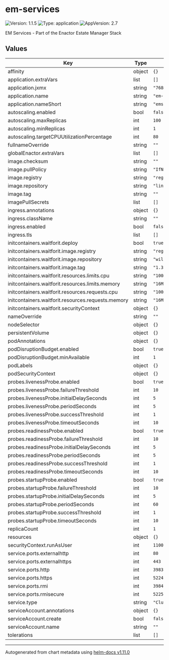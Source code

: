 # em-services

![Version: 1.1.5](https://img.shields.io/badge/Version-1.1.5-informational?style=flat-square) ![Type: application](https://img.shields.io/badge/Type-application-informational?style=flat-square) ![AppVersion: 2.7](https://img.shields.io/badge/AppVersion-2.7-informational?style=flat-square)

EM Services - Part of the Enactor Estate Manager Stack

## Values

| Key | Type | Default | Description |
|-----|------|---------|-------------|
| affinity | object | `{}` |  |
| application.extraVars | list | `[]` |  |
| application.jxmx | string | `"768m"` |  |
| application.name | string | `"em-services"` |  |
| application.nameShort | string | `"ems"` |  |
| autoscaling.enabled | bool | `false` |  |
| autoscaling.maxReplicas | int | `100` |  |
| autoscaling.minReplicas | int | `1` |  |
| autoscaling.targetCPUUtilizationPercentage | int | `80` |  |
| fullnameOverride | string | `""` |  |
| globalEnactor.extraVars | list | `[]` |  |
| image.checksum | string | `""` |  |
| image.pullPolicy | string | `"IfNotPresent"` |  |
| image.registry | string | `"registry.enactor.com"` |  |
| image.repository | string | `"lin/ems"` |  |
| image.tag | string | `""` |  |
| imagePullSecrets | list | `[]` |  |
| ingress.annotations | object | `{}` |  |
| ingress.className | string | `""` |  |
| ingress.enabled | bool | `false` |  |
| ingress.tls | list | `[]` |  |
| initcontainers.waitforit.deploy | bool | `true` |  |
| initcontainers.waitforit.image.registry | string | `"registry.hub.docker.com"` |  |
| initcontainers.waitforit.image.repository | string | `"willwill/wait-for-it"` |  |
| initcontainers.waitforit.image.tag | string | `"1.3.1"` |  |
| initcontainers.waitforit.resources.limits.cpu | string | `"100m"` |  |
| initcontainers.waitforit.resources.limits.memory | string | `"16Mi"` |  |
| initcontainers.waitforit.resources.requests.cpu | string | `"100m"` |  |
| initcontainers.waitforit.resources.requests.memory | string | `"16Mi"` |  |
| initcontainers.waitforit.securityContext | object | `{}` |  |
| nameOverride | string | `""` |  |
| nodeSelector | object | `{}` |  |
| persistentVolume | object | `{}` |  |
| podAnnotations | object | `{}` |  |
| podDisruptionBudget.enabled | bool | `true` |  |
| podDisruptionBudget.minAvailable | int | `1` |  |
| podLabels | object | `{}` |  |
| podSecurityContext | object | `{}` |  |
| probes.livenessProbe.enabled | bool | `true` |  |
| probes.livenessProbe.failureThreshold | int | `10` |  |
| probes.livenessProbe.initialDelaySeconds | int | `5` |  |
| probes.livenessProbe.periodSeconds | int | `5` |  |
| probes.livenessProbe.successThreshold | int | `1` |  |
| probes.livenessProbe.timeoutSeconds | int | `10` |  |
| probes.readinessProbe.enabled | bool | `true` |  |
| probes.readinessProbe.failureThreshold | int | `10` |  |
| probes.readinessProbe.initialDelaySeconds | int | `5` |  |
| probes.readinessProbe.periodSeconds | int | `5` |  |
| probes.readinessProbe.successThreshold | int | `1` |  |
| probes.readinessProbe.timeoutSeconds | int | `10` |  |
| probes.startupProbe.enabled | bool | `true` |  |
| probes.startupProbe.failureThreshold | int | `10` |  |
| probes.startupProbe.initialDelaySeconds | int | `5` |  |
| probes.startupProbe.periodSeconds | int | `60` |  |
| probes.startupProbe.successThreshold | int | `1` |  |
| probes.startupProbe.timeoutSeconds | int | `10` |  |
| replicaCount | int | `1` |  |
| resources | object | `{}` |  |
| securityContext.runAsUser | int | `1100` |  |
| service.ports.externalhttp | int | `80` |  |
| service.ports.externalhttps | int | `443` |  |
| service.ports.http | int | `39833` |  |
| service.ports.https | int | `52243` |  |
| service.ports.rmi | int | `39847` |  |
| service.ports.rmisecure | int | `52257` |  |
| service.type | string | `"ClusterIP"` |  |
| serviceAccount.annotations | object | `{}` |  |
| serviceAccount.create | bool | `false` |  |
| serviceAccount.name | string | `""` |  |
| tolerations | list | `[]` |  |

----------------------------------------------
Autogenerated from chart metadata using [helm-docs v1.11.0](https://github.com/norwoodj/helm-docs/releases/v1.11.0)
